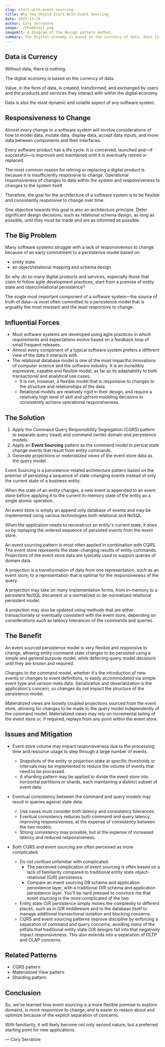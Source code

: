 ```yaml
---
slug: start-with-event-sourcing
title: Why You Should Start With Event Sourcing
date: 2022-12-24
author: Cory Serratore
image: ./thumbnail.png
imageAlt: A diagram of the design pattern method.
summary: The digital economy is based on the currency of data. Data is also the most dynamic and volatile aspect of any software system.
---
```


## Data is Currency

Without data, there is nothing.

The digital economy is based on the currency of data.

Value, in the form of data, is created, transformed, and exchanged by users and the products and services they interact with within the digital economy.

Data is also the most dynamic and volatile aspect of any software system.

## Responsiveness to Change

Almost every change to a software system will involve considerations of how to model data, mutate data, display data, accept data inputs, and move data between components and their interfaces.

Every software product has a life cycle. It is conceived, launched and—if successful—is improved and maintained until it is eventually retired or replaced.

The most common reason for retiring or replacing a digital product is because it is insufficiently responsive to change. Operational responsiveness of changes to data within the system  and responsiveness to changes to the system itself.

Therefore, the goal for the architecture of a software system is to be flexible and consistently responsive to change over time.

One objective towards this goal is also an architecture principle. Defer significant design decisions, such as relational schema design, as long as possible, until they must be made and are as informed as possible.

## The Big Problem

Many software systems struggle with a lack of responsiveness to change because of an early commitment to a persistence model based on:

- entity state
- an object/relational mapping and schema design

So why do so many digital products and services, especially those that claim to follow agile development practices, start from a premise of entity state and object/relational persistence?

The single most important component of a software system—the source of truth of data—is most often committed to a persistence model that is arguably the most resistant and the least responsive to change.

## Influential Forces

- Most software systems are developed using agile practices in which requirements and expectations evolve based on a feedback loop of small frequent releases.
- Almost every component of a typical software system prefers a different view of the data it interacts with.
- The relational database model is one of the most impactful innovations of computer science and the software industry. It is an incredibly expressive, capable and flexible model, as far as its adaptability to both transactional and analytical use cases.
  - It is not, however, a flexible model that is responsive to changes to the structure and relationships of the data.
  - Relational models are relatively rigid in their design, and require a relatively high level of skill and upfront modeling decisions to consistently achieve operational responsiveness.

## The Solution

1. Apply the Command Query Responsibility Segregation (CQRS) pattern to separate query (read) and command (write) domain and persistence models.
2. Apply an **Event Sourcing** pattern as the command model to persist state change events that result from entity commands.
3. Generate projections or *materialized views* of the event store data as the query model.

Event Sourcing is a persistence-related architecture pattern based on the premise of persisting a sequence of state-changing events instead of only the current state of a business entity.

When the state of an entity changes, a new event is appended to an event store before applying it to the current in-memory state of the entity as a single atomic operation.

An event store is simply an append only database of events and may be implemented using various technologies both relational and NoSQL.

When the application needs to reconstruct an entity's current state, it does so by replaying the ordered sequence of persisted events from the event store.

An event sourcing pattern is most often applied in combination with CQRS. The event store represents the state-changing results of entity commands. *Projections* of the event store data are typically used to support queries of domain data.

A projection is a transformation of data from one representation, such as an event store, to a representation that is optimal for the responsiveness of the query.

A projection may take on many implementation forms, from in-memory to a persistent NoSQL document or a normalized or de-normalized relational persistent model.

A projection may also be updated using methods that are either transactionally or eventually consistent with the event store, depending on considerations such as latency tolerances of the commands and queries.

## The Benefit

An event sourced persistence model is very flexible and responsive to change, allowing entity command state changes to be persisted using a simple and general purpose model, while deferring query model decisions until they are known and required.

 Changes to the command model, whether it's the introduction of new events or changes to event definitions, is easily accommodated via simple event type and version meta data. Serialization and deserialization is the application's concern, so changes do not impact the structure of the persistence model.

Materialized views are loosely coupled projections sourced from the event store, allowing for changes to be made to the query model independently of the command model. Materialized views may rely on incremental tailing of the event store or, if required, replays from any point within the event store.

## Issues and Mitigation

- Event store volume may impact responsiveness due to the processing time and resource usage to step through a large number of events.

  - Snapshots of the entity or projection state at specific thresholds or intervals may be implemented to reduce the volume of events that need to be processed.
  - A sharding pattern may be applied to divide the event store into horizontal partitions or shards, each maintaining a distinct subset of event data.

- Eventual consistency between the command and query models may result in queries against stale data.

  - Use cases must consider both latency and consistency tolerances.
  - Eventual consistency reduces both command and query latency, improving responsiveness, at the expense of consistency between the two models.
  - Strong consistency may possible, but at the expense of increased latency and reduced responsiveness.

- Both CQRS and event sourcing are often perceived as more complicated.

  - Do not confuse unfamiliar with complicated.
    - The perceived complication of event sourcing is often based on a lack of familiarity compared to traditional entity state object-relational (O/R) persistence.
    - Compare an event sourcing DB schema and application persistence layer, with a traditional O/R schema and application persistence layer. You'll be hard pressed to convince me that event sourcing is the more complicated of the two.
  - Entity state O/R persistence simply moves the complexity to different places, such as in O/R middleware and to the database itself to manage additional transactional isolation and blocking concerns.
  - CQRS and event sourcing patterns improve discipline by enforcing a separation of command and query concerns, avoiding many of the pitfalls that traditional entity state O/R designs fall into that negatively impact responsiveness. This also extends into a separation of OLTP and OLAP concerns.

## Related Patterns

- CQRS pattern
- Materialized View pattern
- Sharding pattern
  
## Conclusion

So, we've learned how event sourcing is a more flexible premise to explore domains, is more responsive to change, and is easier to reason about and optimize because of the explicit separation of concerns.

With familiarity, it will likely become not only second nature, but a preferred starting point for new applications.

— Cory Serratore
